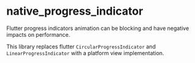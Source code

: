 # native_progress_indicator

Flutter progress indicators animation can be blocking and have negative impacts on performance.

This library replaces flutter `CircularProgressIndicator` and `LinearProgressIndicator` with a platform view implementation.









